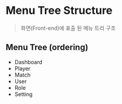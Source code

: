 # Menu Tree Structure

> 화면(Front-end)에 표출 된 메뉴 트리 구조

## Menu Tree (ordering)

- Dashboard
- Player
- Match
- User
- Role
- Setting
